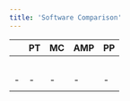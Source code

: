 ```yaml
---
title: 'Software Comparison'
---
```


| |PT|MC|AMP|PP|
|-|-|-|-|-|
| | | | | |
| | | | | |
| | | | | |
| | | | | |
| | | | | |
|-|-|-|-|-|
| | | | | |
